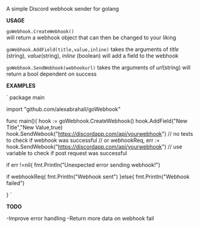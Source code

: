 A simple Discord webhook sender for golang


**USAGE**

`goWebhook.CreateWebhook()`  
will return a webhook object that can then be changed to your liking

`goWebhook.AddField(title,value,inline)` 
takes the arguments of *title* (string), *value*(string), *inline* (boolean) 
will add a field to the webhook

`goWebhook.SendWebhook(webhookurl)` takes the arguments of *url*(string)
will return a bool dependent on success


**EXAMPLES**

`
package main

import "github.com/alexabrahall/goWebhook"

func main(){
  hook := goWebhook.CreateWebhook()
  hook.AddField("New Title","New Value,true)
  hook.SendWebook("https://discordapp.com/api/yourwebhook") // no tests to check if webhook was successful
  // or
  webhookReq, err := hook.SendWebook("https://discordapp.com/api/yourwebhook")    // use variable to check if post request was successful
  
  if err !=nil{
  fmt.Println("Unexpected error sending webhook!")      
  
  if webhookReq{
  fmt.Println("Webhook sent")
  }else{
  fmt.Println("Webhook failed")

}
`


**TODO**

-Improve error handling
-Return more data on webhook fail


